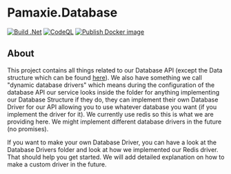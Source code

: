 # Pamaxie.Database
[![Build .Net](https://github.com/pamaxie/Pamaxie.Database/actions/workflows/dotnet.yml/badge.svg)](https://github.com/pamaxie/Pamaxie.Database/actions/workflows/dotnet.yml)
[![CodeQL](https://github.com/pamaxie/Pamaxie.Database/actions/workflows/codeQL.yml/badge.svg)](https://github.com/pamaxie/Pamaxie.Database/actions/workflows/codeQL.yml)
[![Publish Docker image](https://github.com/pamaxie/Pamaxie.Database/actions/workflows/docker-image.yml/badge.svg)](https://github.com/pamaxie/Pamaxie.Database/actions/workflows/docker-image.yml)

## About

This project contains all things related to our Database API (except the Data structure which can be found [here](https://github.com/pamaxie/Pamaxie.Data)).
We also have something we call "dynamic database drivers" which means during the configuration of the database API our service looks inside the folder for anything implementing our Database Structure if they do, they can implement their own Database Driver for our API allowing you to use whatever database you want (if you implement the driver for it). We currently use redis so this is what we are providing here. We might implement different database drivers in the future (no promises).

If you want to make your own Database Driver, you can have a look at the Database Drivers folder and look at how we implemented our Redis driver. That should help you get started. We will add detailed explanation on how to make a custom driver in the future.
